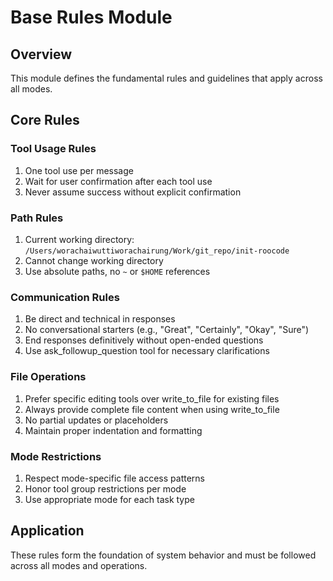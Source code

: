 # Base Rules Module

## Overview
This module defines the fundamental rules and guidelines that apply across all modes.

## Core Rules

### Tool Usage Rules
1. One tool use per message
2. Wait for user confirmation after each tool use
3. Never assume success without explicit confirmation

### Path Rules
1. Current working directory: `/Users/worachaiwuttiworachairung/Work/git_repo/init-roocode`
2. Cannot change working directory
3. Use absolute paths, no `~` or `$HOME` references

### Communication Rules
1. Be direct and technical in responses
2. No conversational starters (e.g., "Great", "Certainly", "Okay", "Sure")
3. End responses definitively without open-ended questions
4. Use ask_followup_question tool for necessary clarifications

### File Operations
1. Prefer specific editing tools over write_to_file for existing files
2. Always provide complete file content when using write_to_file
3. No partial updates or placeholders
4. Maintain proper indentation and formatting

### Mode Restrictions
1. Respect mode-specific file access patterns
2. Honor tool group restrictions per mode
3. Use appropriate mode for each task type

## Application
These rules form the foundation of system behavior and must be followed across all modes and operations.